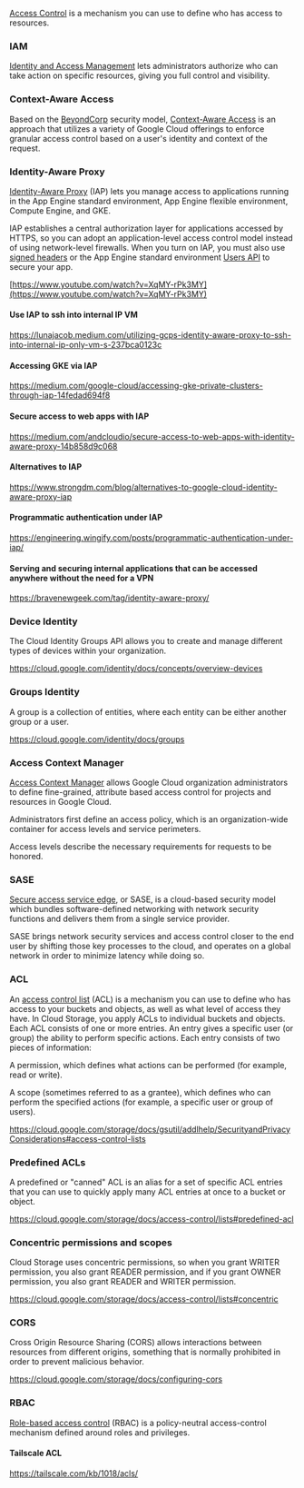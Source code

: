 
[Access Control](https://cloud.google.com/s/results/?q=access%20control) is a mechanism you can use to define who has access to resources.


### IAM

[Identity and Access Management](IAM)  lets administrators authorize who can take action on specific resources, giving you full control and visibility. 



### Context-Aware Access

Based on the [BeyondCorp](https://cloud.google.com/beyondcorp) security model, [Context-Aware Access](Context-Aware-Access) is an approach that utilizes a variety of Google Cloud offerings to enforce granular access control based on a user's identity and context of the request.




### Identity-Aware Proxy

[Identity-Aware Proxy](https://cloud.google.com/iap/docs) (IAP) lets you manage access to applications running in the App Engine standard environment, App Engine flexible environment, Compute Engine, and GKE.

IAP establishes a central authorization layer for applications accessed by HTTPS, so you can adopt an application-level access control model instead of using network-level firewalls. When you turn on IAP, you must also use [signed headers](https://cloud.google.com/iap/docs/signed-headers-howto) or the App Engine standard environment [Users API](https://cloud.google.com/appengine/docs/standard#users) to secure your app.



[https://www.youtube.com/watch?v=XqMY-rPk3MY](https://www.youtube.com/watch?v=XqMY-rPk3MY)

#### Use IAP to ssh into internal IP VM

https://lunajacob.medium.com/utilizing-gcps-identity-aware-proxy-to-ssh-into-internal-ip-only-vm-s-237bca0123c

#### Accessing GKE via IAP

https://medium.com/google-cloud/accessing-gke-private-clusters-through-iap-14fedad694f8

#### Secure access to web apps with IAP

https://medium.com/andcloudio/secure-access-to-web-apps-with-identity-aware-proxy-14b858d9c068

#### Alternatives to IAP

https://www.strongdm.com/blog/alternatives-to-google-cloud-identity-aware-proxy-iap

#### Programmatic authentication under IAP

https://engineering.wingify.com/posts/programmatic-authentication-under-iap/

#### Serving and securing internal applications that can be accessed anywhere without the need for a VPN

https://bravenewgeek.com/tag/identity-aware-proxy/


### Device Identity

The Cloud Identity Groups API allows you to create and manage different types of devices within your organization.


https://cloud.google.com/identity/docs/concepts/overview-devices

### Groups Identity

A group is a collection of entities, where each entity can be either another group or a user. 

https://cloud.google.com/identity/docs/groups


### Access Context Manager

[Access Context Manager](https://cloud.google.com/access-context-manager/docs/overview) allows Google Cloud organization administrators to define fine-grained, attribute based access control for projects and resources in Google Cloud.

Administrators first define an access policy, which is an organization-wide container for access levels and service perimeters.

Access levels describe the necessary requirements for requests to be honored. 



### SASE

[Secure access service edge](https://www.cloudflare.com/learning/access-management/what-is-sase/), or SASE, is a cloud-based security model which bundles software-defined networking with network security functions and delivers them from a single service provider. 

SASE brings network security services and access control closer to the end user by shifting those key processes to the cloud, and operates on a global network in order to minimize latency while doing so.





### ACL


An [access control list](https://en.wikipedia.org/wiki/Access-control_list) (ACL) is a mechanism you can use to define who has access to your buckets and objects, as well as what level of access they have. In Cloud Storage, you apply ACLs to individual buckets and objects. Each ACL consists of one or more entries. An entry gives a specific user (or group) the ability to perform specific actions. Each entry consists of two pieces of information:

A permission, which defines what actions can be performed (for example, read or write).

A scope (sometimes referred to as a grantee), which defines who can perform the specified actions (for example, a specific user or group of users).


https://cloud.google.com/storage/docs/gsutil/addlhelp/SecurityandPrivacyConsiderations#access-control-lists

### Predefined ACLs


A predefined or "canned" ACL is an alias for a set of specific ACL entries that you can use to quickly apply many ACL entries at once to a bucket or object.

https://cloud.google.com/storage/docs/access-control/lists#predefined-acl


### Concentric permissions and scopes


Cloud Storage uses concentric permissions, so when you grant WRITER permission, you also grant READER permission, and if you grant OWNER permission, you also grant READER and WRITER permission.

https://cloud.google.com/storage/docs/access-control/lists#concentric

### CORS

Cross Origin Resource Sharing (CORS) allows interactions between resources from different origins, something that is normally prohibited in order to prevent malicious behavior. 

https://cloud.google.com/storage/docs/configuring-cors

### RBAC

[Role-based access control](https://en.wikipedia.org/wiki/Role-based_access_control) (RBAC) is a policy-neutral access-control mechanism defined around roles and privileges.


#### Tailscale ACL

https://tailscale.com/kb/1018/acls/
